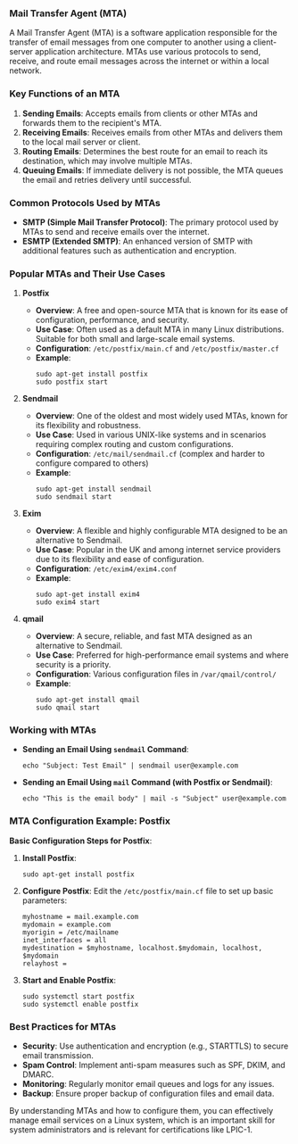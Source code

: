 ### Mail Transfer Agent (MTA)

A Mail Transfer Agent (MTA) is a software application responsible for the transfer of email messages from one computer to another using a client-server application architecture. MTAs use various protocols to send, receive, and route email messages across the internet or within a local network.

### Key Functions of an MTA
1. **Sending Emails**: Accepts emails from clients or other MTAs and forwards them to the recipient's MTA.
2. **Receiving Emails**: Receives emails from other MTAs and delivers them to the local mail server or client.
3. **Routing Emails**: Determines the best route for an email to reach its destination, which may involve multiple MTAs.
4. **Queuing Emails**: If immediate delivery is not possible, the MTA queues the email and retries delivery until successful.

### Common Protocols Used by MTAs
- **SMTP (Simple Mail Transfer Protocol)**: The primary protocol used by MTAs to send and receive emails over the internet.
- **ESMTP (Extended SMTP)**: An enhanced version of SMTP with additional features such as authentication and encryption.

### Popular MTAs and Their Use Cases

1. **Postfix**
   - **Overview**: A free and open-source MTA that is known for its ease of configuration, performance, and security.
   - **Use Case**: Often used as a default MTA in many Linux distributions. Suitable for both small and large-scale email systems.
   - **Configuration**: `/etc/postfix/main.cf` and `/etc/postfix/master.cf`
   - **Example**:
     ```shell
     sudo apt-get install postfix
     sudo postfix start
     ```

2. **Sendmail**
   - **Overview**: One of the oldest and most widely used MTAs, known for its flexibility and robustness.
   - **Use Case**: Used in various UNIX-like systems and in scenarios requiring complex routing and custom configurations.
   - **Configuration**: `/etc/mail/sendmail.cf` (complex and harder to configure compared to others)
   - **Example**:
     ```shell
     sudo apt-get install sendmail
     sudo sendmail start
     ```

3. **Exim**
   - **Overview**: A flexible and highly configurable MTA designed to be an alternative to Sendmail.
   - **Use Case**: Popular in the UK and among internet service providers due to its flexibility and ease of configuration.
   - **Configuration**: `/etc/exim4/exim4.conf`
   - **Example**:
     ```shell
     sudo apt-get install exim4
     sudo exim4 start
     ```

4. **qmail**
   - **Overview**: A secure, reliable, and fast MTA designed as an alternative to Sendmail.
   - **Use Case**: Preferred for high-performance email systems and where security is a priority.
   - **Configuration**: Various configuration files in `/var/qmail/control/`
   - **Example**:
     ```shell
     sudo apt-get install qmail
     sudo qmail start
     ```

### Working with MTAs

- **Sending an Email Using `sendmail` Command**:
  ```shell
  echo "Subject: Test Email" | sendmail user@example.com
  ```

- **Sending an Email Using `mail` Command (with Postfix or Sendmail)**:
  ```shell
  echo "This is the email body" | mail -s "Subject" user@example.com
  ```

### MTA Configuration Example: Postfix

**Basic Configuration Steps for Postfix**:
1. **Install Postfix**:
   ```shell
   sudo apt-get install postfix
   ```

2. **Configure Postfix**:
   Edit the `/etc/postfix/main.cf` file to set up basic parameters:
   ```plaintext
   myhostname = mail.example.com
   mydomain = example.com
   myorigin = /etc/mailname
   inet_interfaces = all
   mydestination = $myhostname, localhost.$mydomain, localhost, $mydomain
   relayhost = 
   ```
3. **Start and Enable Postfix**:
   ```shell
   sudo systemctl start postfix
   sudo systemctl enable postfix
   ```

### Best Practices for MTAs
- **Security**: Use authentication and encryption (e.g., STARTTLS) to secure email transmission.
- **Spam Control**: Implement anti-spam measures such as SPF, DKIM, and DMARC.
- **Monitoring**: Regularly monitor email queues and logs for any issues.
- **Backup**: Ensure proper backup of configuration files and email data.

By understanding MTAs and how to configure them, you can effectively manage email services on a Linux system, which is an important skill for system administrators and is relevant for certifications like LPIC-1.
